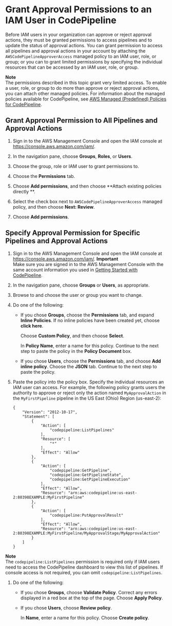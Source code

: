 # Grant Approval Permissions to an IAM User in CodePipeline<a name="approvals-iam-permissions"></a>

Before IAM users in your organization can approve or reject approval actions, they must be granted permissions to access pipelines and to update the status of approval actions\. You can grant permission to access all pipelines and approval actions in your account by attaching the `AWSCodePipelineApproverAccess` managed policy to an IAM user, role, or group; or you can to grant limited permissions by specifying the individual resources that can be accessed by an IAM user, role, or group\.

**Note**  
The permissions described in this topic grant very limited access\. To enable a user, role, or group to do more than approve or reject approval actions, you can attach other managed policies\. For information about the managed policies available for CodePipeline, see [AWS Managed \(Predefined\) Policies for CodePipeline](security_iam_id-based-policy-examples.md#managed-policies)\.

## Grant Approval Permission to All Pipelines and Approval Actions<a name="approvals-iam-permissions-all"></a>

1. Sign in to the AWS Management Console and open the IAM console at [https://console\.aws\.amazon\.com/iam/](https://console.aws.amazon.com/iam/)\.

1. In the navigation pane, choose **Groups**, **Roles**, or **Users**\.

1. Choose the group, role or IAM user to grant permissions to\.

1. Choose the **Permissions** tab\.

1. Choose **Add permissions**, and then choose **Attach existing policies directly **\.

1. Select the check box next to `AWSCodePipelineApproverAccess` managed policy, and then choose **Next: Review**\.

1. Choose **Add permissions**\.

## Specify Approval Permission for Specific Pipelines and Approval Actions<a name="approvals-iam-permissions-limited"></a>

1. Sign in to the AWS Management Console and open the IAM console at [https://console\.aws\.amazon\.com/iam/](https://console.aws.amazon.com/iam/)\.
**Important**  
Make sure you are signed in to the AWS Management Console with the same account information you used in [Getting Started with CodePipeline](getting-started-codepipeline.md)\.

1. In the navigation pane, choose **Groups** or **Users**, as appropriate\.

1. Browse to and choose the user or group you want to change\. 

1. Do one of the following:
   + If you chose **Groups**, choose the **Permissions** tab, and expand **Inline Policies**\. If no inline policies have been created yet, choose **click here**\.

     Choose **Custom Policy**, and then choose **Select**\. 

     In **Policy Name**, enter a name for this policy\. Continue to the next step to paste the policy in the **Policy Document** box\.
   + If you chose **Users**, choose the **Permissions** tab, and choose **Add inline policy**\. Choose the **JSON** tab\. Continue to the next step to paste the policy\.

1. Paste the policy into the policy box\. Specify the individual resources an IAM user can access\. For example, the following policy grants users the authority to approve or reject only the action named `MyApprovalAction` in the `MyFirstPipeline` pipeline in the US East \(Ohio\) Region \(us\-east\-2\):

   ```
   {
       "Version": "2012-10-17",
       "Statement": [
           {
               "Action": [
                   "codepipeline:ListPipelines"
               ],
               "Resource": [
                   "*"
               ],
               "Effect": "Allow"
           },
           {
               "Action": [
                   "codepipeline:GetPipeline",
                   "codepipeline:GetPipelineState",
                   "codepipeline:GetPipelineExecution"
               ],
               "Effect": "Allow",
               "Resource": "arn:aws:codepipeline:us-east-2:80398EXAMPLE:MyFirstPipeline"
           },
           {
               "Action": [
                   "codepipeline:PutApprovalResult"
               ],
               "Effect": "Allow",
               "Resource": "arn:aws:codepipeline:us-east-2:80398EXAMPLE:MyFirstPipeline/MyApprovalStage/MyApprovalAction"
           }
       ]
   }
   ```
**Note**  
The `codepipeline:ListPipelines` permission is required only if IAM users need to access the CodePipeline dashboard to view this list of pipelines\. If console access is not required, you can omit `codepipeline:ListPipelines`\.

1. Do one of the following:
   + If you chose **Groups**, choose **Validate Policy**\. Correct any errors displayed in a red box at the top of the page\. Choose **Apply Policy**\.
   + If you chose **Users**, choose **Review policy**\.

     In **Name**, enter a name for this policy\. Choose **Create policy**\.